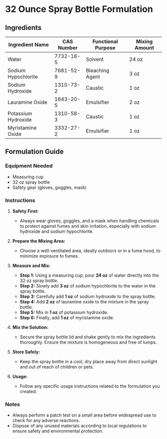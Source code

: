 # 32 Ounce Spray Bottle Formulation

## Ingredients

| Ingredient Name     | CAS Number | Functional Purpose | Mixing Amount |
| ------------------- | ---------- | ------------------ | ------------- |
| Water               | 7732-18-5  | Solvent            | 24 oz         |
| Sodium Hypochlorite | 7681-52-9  | Bleaching Agent    | 3 oz          |
| Sodium Hydroxide    | 1310-73-2  | Caustic            | 1 oz          |
| Lauramine Oxide     | 1643-20-5  | Emulsifier         | 2 oz          |
| Potassium Hydroxide | 1310-58-3  | Caustic            | 1 oz          |
| Myristamine Oxide   | 3332-27-2  | Emulsifier         | 1 oz          |

## Formulation Guide

### Equipment Needed

- Measuring cup
- 32 oz spray bottle
- Safety gear (gloves, goggles, mask)

### Instructions

1. **Safety First:**

   - Always wear gloves, goggles, and a mask when handling chemicals to protect against fumes and skin irritation, especially with sodium hydroxide and sodium hypochlorite.

2. **Prepare the Mixing Area:**

   - Choose a well-ventilated area, ideally outdoors or in a fume hood, to minimize exposure to fumes.

3. **Measure and Mix:**

   - **Step 1:** Using a measuring cup, pour **24 oz** of water directly into the 32 oz spray bottle.
   - **Step 2:** Slowly add **3 oz** of sodium hypochlorite to the water in the spray bottle.
   - **Step 3:** Carefully add **1 oz** of sodium hydroxide to the spray bottle.
   - **Step 4:** Add **2 oz** of lauramine oxide to the mixture in the spray bottle.
   - **Step 5:** Mix in **1 oz** of potassium hydroxide.
   - **Step 6:** Finally, add **1 oz** of myristamine oxide.

4. **Mix the Solution:**

   - Secure the spray bottle lid and shake gently to mix the ingredients thoroughly. Ensure the mixture is homogeneous and free of lumps.

5. **Store Safely:**

   - Keep the spray bottle in a cool, dry place away from direct sunlight and out of reach of children or pets.

6. **Usage:**
   - Follow any specific usage instructions related to the formulation you created.

### Notes

- Always perform a patch test on a small area before widespread use to check for any adverse reactions.
- Dispose of any unused materials according to local regulations to ensure safety and environmental protection.
